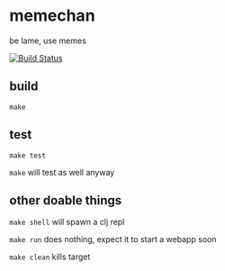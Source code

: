 # memechan

be lame, use memes

[![Build Status](https://travis-ci.org/yuki-the-maven/memechan.svg?branch=master)](https://travis-ci.org/yuki-the-maven/memechan)

## build

`make`

## test

`make test`

`make` will test as well anyway

## other doable things

`make shell` will spawn a clj repl

`make run` does nothing, expect it to start a webapp soon

`make clean` kills target